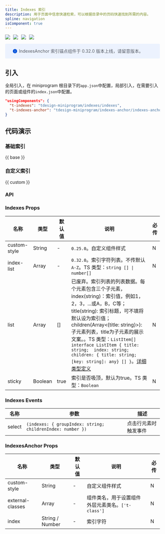 ```yaml
---
title: Indexes 索引
description: 用于页面中信息快速检索，可以根据目录中的页码快速找到所需的内容。
spline: navigation
isComponent: true
---
```


<span class="coverages-badge" style="margin-right: 10px"><img src="https://img.shields.io/badge/coverages%3A%20lines-88%25-blue" /></span><span class="coverages-badge" style="margin-right: 10px"><img src="https://img.shields.io/badge/coverages%3A%20functions-87%25-blue" /></span><span class="coverages-badge" style="margin-right: 10px"><img src="https://img.shields.io/badge/coverages%3A%20statements-85%25-blue" /></span><span class="coverages-badge" style="margin-right: 10px"><img src="https://img.shields.io/badge/coverages%3A%20branches-65%25-red" /></span>

<div style="background: #ecf2fe; display: flex; align-items: center; line-height: 20px; padding: 14px 24px; border-radius: 3px; color: #555a65">
  <svg fill="none" viewBox="0 0 16 16" width="16px" height="16px" style="margin-right: 5px">
    <path fill="#0052d9" d="M8 15A7 7 0 108 1a7 7 0 000 14zM7.4 4h1.2v1.2H7.4V4zm.1 2.5h1V12h-1V6.5z" fillOpacity="0.9"></path>
  </svg>
  IndexesAnchor 索引锚点组件于 0.32.0 版本上线，请留意版本。
</div>


## 引入

全局引入，在 miniprogram 根目录下的`app.json`中配置，局部引入，在需要引入的页面或组件的`index.json`中配置。

```json
"usingComponents": {
  "t-indexes": "tdesign-miniprogram/indexes/indexes",
  "t-indexes-anchor": "tdesign-miniprogram/indexes-anchor/indexes-anchor"
}
```

## 代码演示

### 基础索引


{{ base }}

### 自定义索引

{{ custom }}

### API
### Indexes Props

名称 | 类型 | 默认值 | 说明 | 必传
-- | -- | -- | -- | --
custom-style | String | - | `0.25.0`。自定义组件样式 | N
index-list | Array | - | `0.32.0`。索引字符列表。不传默认 `A-Z`。TS 类型：`string [] \| number[]` | N
list | Array | [] | 已废弃。索引列表的列表数据。每个元素包含三个子元素，index(string)：索引值，例如1，2，3，...或A，B，C等；title(string): 索引标题，可不填将默认设为索引值；children(Array<{title: string}>): 子元素列表，title为子元素的展示文案。。TS 类型：`ListItem[] ` `interface ListItem { title: string;  index: string;  children: { title: string; [key: string]: any} [] }`。[详细类型定义](https://github.com/Tencent/tdesign-miniprogram/tree/develop/src/indexes/type.ts) | N
sticky | Boolean | true | 索引是否吸顶，默认为true。TS 类型：`Boolean` | N

### Indexes Events

名称 | 参数 | 描述
-- | -- | --
select | `(indexes: { groupIndex: string; childrenIndex: number })` | 点击行元素时触发事件

### IndexesAnchor Props

名称 | 类型 | 默认值 | 说明 | 必传
-- | -- | -- | -- | --
custom-style | String | - | 自定义组件样式 | N
external-classes | Array | - | 组件类名，用于设置组件外层元素类名。`['t-class']` | N
index | String / Number | - | 索引字符 | N
